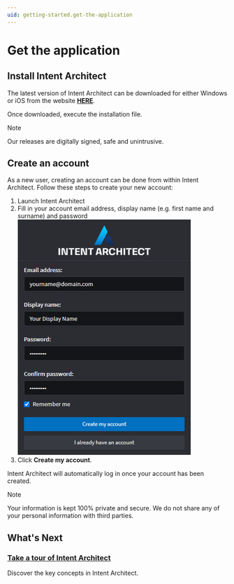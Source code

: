 ```yaml
---
uid: getting-started.get-the-application
---
```


# Get the application

## Install Intent Architect

The latest version of Intent Architect can be downloaded for either Windows or iOS from the website **[HERE](https://intentarchitect.com/#/downloads)**.

Once downloaded, execute the installation file.

> [!NOTE]
> Our releases are digitally signed, safe and unintrusive.

## Create an account

As a new user, creating an account can be done from within Intent Architect. Follow these steps to create your new account:

1. Launch Intent Architect
2. Fill in your account email address, display name (e.g. first name and surname) and password
![Create Account](images/create-account-dark.png)
3. Click **Create my account**.

Intent Architect will automatically log in once your account has been created.

> [!NOTE]
> Your information is kept 100% private and secure. We do not share any of your personal information with third parties.

## What's Next

### [Take a tour of Intent Architect](xref:getting-started.take-a-tour)

Discover the key concepts in Intent Architect.
